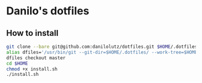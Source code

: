 # Danilo's dotfiles

## How to install

```bash
git clone --bare git@github.com:danilolutz/dotfiles.git $HOME/.dotfiles
alias dfiles='/usr/bin/git --git-dir=$HOME/.dotfiles/ --work-tree=$HOME'
dfiles checkout master
cd $HOME
chmod +x install.sh
./install.sh
```
